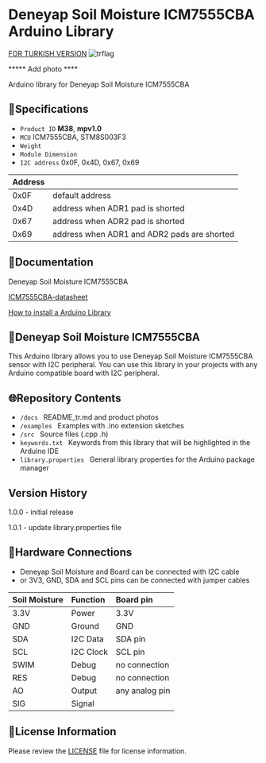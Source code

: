# Deneyap Soil Moisture ICM7555CBA Arduino Library
[FOR TURKISH VERSION](docs/README_tr.md) ![trflag](https://github.com/deneyapkart/deneyapkart-arduino-core/blob/master/docs/tr.png)

***** Add photo ****

Arduino library for Deneyap Soil Moisture ICM7555CBA

## :mag_right:Specifications 
- `Product ID` **M38**, **mpv1.0**
- `MCU` ICM7555CBA, STM8S003F3
- `Weight` 
- `Module Dimension`
- `I2C address` 0x0F, 0x4D, 0x67, 0x69

| Address |  | 
| :---      | :---     |
| 0x0F | default address |
| 0x4D | address when ADR1 pad is shorted |
| 0x67 | address when ADR2 pad is shorted |
| 0x69 | address when ADR1 and ADR2 pads are shorted |

## :closed_book:Documentation 
Deneyap Soil Moisture ICM7555CBA

[ICM7555CBA-datasheet](https://rocelec.widen.net/view/pdf/vizcydss0o/HRISS396-1.pdf?t.download=true&u=5oefqw)

[How to install a Arduino Library](https://docs.arduino.cc/software/ide-v1/tutorials/installing-libraries)

## :pushpin:Deneyap Soil Moisture ICM7555CBA
This Arduino library allows you to use Deneyap Soil Moisture ICM7555CBA sensor with I2C peripheral. You can use this library in your projects with any Arduino compatible board with I2C peripheral.

## :globe_with_meridians:Repository Contents
- `/docs ` README_tr.md and product photos
- `/examples ` Examples with .ino extension sketches
- `/src ` Source files (.cpp .h)
- `keywords.txt ` Keywords from this library that will be highlighted in the Arduino IDE
- `library.properties ` General library properties for the Arduino package manager

## Version History
1.0.0 - initial release

1.0.1 - update library.properties file

## :rocket:Hardware Connections
- Deneyap Soil Moisture and Board can be connected with I2C cable
- or 3V3, GND, SDA and SCL pins can be connected with jumper cables

| Soil Moisture | Function | Board pin |
| :---          | :---    |   :---    |
| 3.3V          | Power   | 3.3V      |
| GND           | Ground  | GND       |
| SDA           | I2C Data  |SDA pin |
| SCL           | I2C Clock |SCL pin |
| SWIM          |Debug      | no connection |
| RES           |Debug      | no connection |
| AO            | Output    |any analog pin|
| SIG           | Signal    ||

## :bookmark_tabs:License Information
Please review the [LICENSE](https://github.com/deneyapkart/deneyap-toprak-nemi-olcer-arduino-library/blob/master/LICENSE) file for license information.